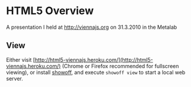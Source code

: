 # HTML5 Overview

A presentation I held at http://viennajs.org on 31.3.2010 in the Metalab

## View

Either visit [http://html5-viennajs.heroku.com/](http://html5-viennajs.heroku.com/) (Chrome or Firefox recommended for fullscreen viewing), or install [showoff](github.com/schacon/showoff/), and execute `showoff view` to start a local web server.
